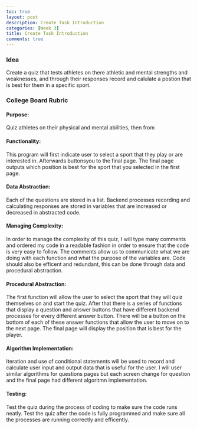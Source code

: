 ```yaml
---
toc: true
layout: post
description: Create Task Introduction
categories: [Week 3]
title: Create Task Introduction
comments: true
--- 
```




### Idea

Create a quiz that tests athletes on there athletic and mental strengths and weaknesses, and through their responses record and calulate a postion that is best for them in a specific sport.


### College Board Rubric


#### Purpose: 

Quiz athletes on their physical and mental abilities, then from


#### Functionality:

This program will first indicate user to select a sport that they play or are interested in. Afterwards buttonsyou to the final page. The final page outputs which position is best for the sport that you selected in the first page.


#### Data Abstraction:

Each of the questions are stored in a list. Backend processes recording and calculating responses are stored in variables that are increased or decreased in abstracted code.



#### Managing Complexity:

In order to manage the complexity of this quiz, I will  type many comments and ordered my code in a readable fashion in order to ensure that the code is very easy to follow. The comments allow us to communicate what we are doing with each function and what the purpose of the variables are. Code should also be efficent and redundant, this can be done through data and procedural abstraction. 



#### Procedural Abstraction:

The first function will allow the user to select the sport that they will quiz themselves on and start the quiz. After that there is a series of functions that display a question and answer buttons that have different backend processes for every different answer button. There will be a button on the bottom of each of these answer functions that allow the user to move on to the next page. The final page will display the position that is best for the player.




#### Algorithm Implementation:

Iteration and use of conditional statements will be used to record and calculate user input and output data that is useful for the user.
I will user similar algorithms for  questions pages but each screen change for question and the final page had different algoritmn implementation.




#### Testing:

Test the quiz during the process of coding to make sure the code runs neatly. Test the quiz after the code is fully programmed and make sure all the processes are running correctly and efficently.





